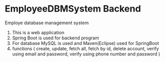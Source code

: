 # EmployeeDBMSystem Backend

Employe database management system 
1. This is a web application
2. Spring Boot is used for backend program
3. For database MySQL is used and Maven(Eclipse) used for SpringBoot
4. functions ( create, update, fetch all, fetch by id, delete account, verify using email and password, verify using phone number and password )

